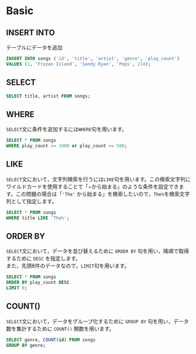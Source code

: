 # Basic

## INSERT INTO

テーブルにデータを追加

```sql
INSERT INTO songs ('id', 'title', 'artist', 'genre', 'play_count')
VALUES (1, 'Frozen Island', 'Sandy Ryan', 'Pops', 214);
```

## SELECT

```sql
SELECT title, artist FROM songs;
```

## WHERE

`SELECT`文に条件を追加するには`WHERE`句を用います。

```sql
SELECT * FROM songs
WHERE play_count >= 1000 or play_count <= 500;
```

## LIKE

`SELECT`文において，文字列検索を行うには`LIKE`句を用います。この検索文字列にワイルドカードを使用することで「~から始まる」のような条件を設定できます。この問題の場合は「`'The'` から始まる」を検索したいので，`The%`を検索文字列として指定します。

```sql
SELECT * FROM songs
WHERE title LIKE 'The%';
```

## ORDER BY

`SELECT`文において，データを並び替えるために `ORDER BY` 句を用い，降順で取得するために `DESC` を指定します。  
また，先頭8件のデータなので，`LIMIT`句を用います。

```sql
SELECT * FROM songs
ORDER BY play_count DESC
LIMIT 8;
```

## COUNT\(\)

`SELECT`文において，データをグループ化するために `GROUP BY` 句を用い，データ数を集計するために `COUNT()` 関数を用います。

```sql
SELECT genre, COUNT(id) FROM songs
GROUP BY genre;
```

